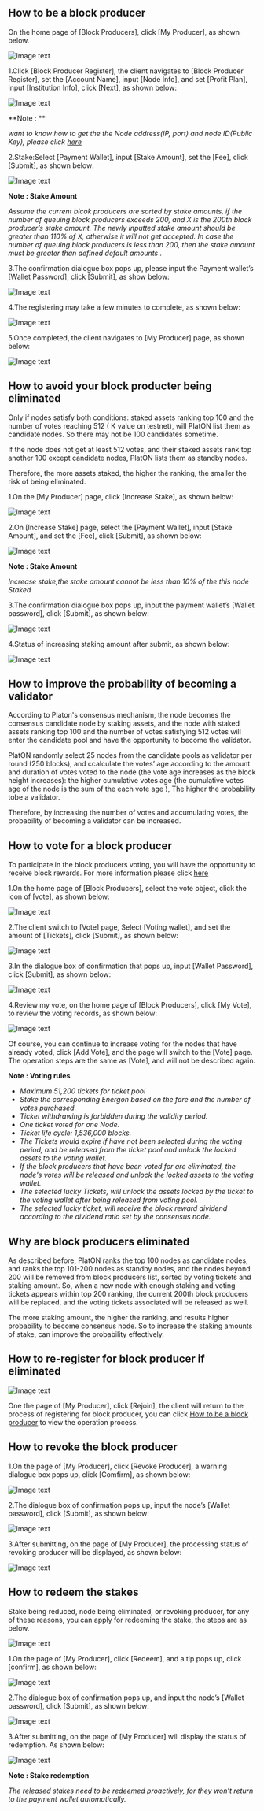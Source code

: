 
## How to be a block producer

On the home page of [Block Producers], click [My Producer], as shown below.

![Image text](image/My_node_apply.png)

1.Click [Block Producer Register], the client navigates to [Block Producer Register], set the [Account Name], input [Node Info], and set [Profit Plan], input [Institution Info], click [Next], as shown below:

![Image text](image/Node_apply_info.png)

**Note : **

*want to know how to get the the Node address(IP, port) and node ID(Public Key), please click [here](/en-us/basics/[English]-Private-Networks.md)* 

2.Stake:Select [Payment Wallet], input [Stake Amount], set the [Fee], click [Submit], as shown below:

![Image text](image/Node_apply_stake.png)

**Note : Stake Amount**

*Assume the current blcok producers are sorted by stake amounts, if the number of queuing block producers exceeds 200, and X is the 200th block producer’s stake amount. The newly inputted stake amount should be greater than 110% of X, otherwise it will not get accepted. In case the number of queuing block producers is less than 200, then the stake amount must be greater than defined default amounts .* 

3.The confirmation dialogue box pops up, please input the Payment wallet’s [Wallet Password], click [Submit], as show below:

![Image text](image/Execute_contract_node.png)

4.The registering may take a few minutes to complete, as shown below:

![Image text](image/Node_apply_pending.png)

5.Once completed, the client navigates to [My Producer] page, as shown below:

![Image text](image/Node-details.png)


## How to avoid your block producter being eliminated

Only if nodes satisfy both conditions: staked assets ranking top 100 and the number of votes reaching 512 ( K value on testnet), will PlatON list them as candidate nodes. So there may not be 100 candidates sometime.

If the node does not get at least 512 votes, and their staked assets rank top another 100 except candidate nodes, PlatON lists them as standby nodes.

Therefore, the more assets staked, the higher the ranking, the smaller the risk of being eliminated.

1.On the [My Producer] page, click [Increase Stake], as shown below:

![Image text](image/Add_stakes.png)

2.On [Increase Stake] page, select the [Payment Wallet], input [Stake Amount], and set the [Fee], click [Submit], as shown below:

![Image text](image/Add_stakes_info.png)

**Note : Stake Amount**

*Increase stake,the stake amount cannot be less than 10% of the this node Staked*

3.The confirmation dialogue box pops up, input the payment wallet’s [Wallet password], click [Submit], as shown below:

![Image text](image/Add_stake_confirm.png)

4.Status of increasing staking amount after submit, as shown below:

![Image text](image/Add_stakes_pending.png)

## How to improve the probability of becoming a validator

According to Platon's consensus mechanism, the node becomes the consensus candidate node by staking assets, and the node with staked assets ranking top 100 and the number of votes satisfying 512 votes will enter the candidate pool and have the opportunity to become the validator.

PlatON randomly select 25 nodes from the candidate pools as validator per round (250 blocks), and ccalculate the votes’ age according to the amount and duration of votes voted to the node (the vote age increases as the block height increases): the higher cumulative votes age (the cumulative  votes age of the node is the sum of the each vote age ), The higher the probability tobe a validator.

Therefore, by increasing the number of votes and accumulating votes, the probability of becoming a  validator can be increased.

## How to vote for a block producer
To participate in the block producers voting,  you will have the opportunity to receive block rewards. For more information please click [here](/en-us/technologies/[English]-Probability-POS)

1.On the home page of [Block Producers], select the vote object, click the icon of [vote], as shown below:

![Image text](image/Node-Vote-en.png)

2.The client switch to [Vote] page,  Select [Voting wallet], and set the amount of [Tickets], click [Submit], as shown below:

![Image text](image/Node-Vode-Confirm-en.png)

3.In the dialogue box of confirmation that pops up, input  [Wallet Password], click [Submit], as shown below:

![Image text](image/Node-Vode-Confirm-Sign-en.png)

4.Review my vote, on the home page of [Block Producers], click [My Vote], to review the voting records, as shown below:

![Image text](image/Node-MyVode-en.png)

Of course, you can continue to increase voting for the nodes that have already voted, click [Add Vote], and the page will switch to the [Vote] page. The operation steps are the same as [Vote], and will not be described again.

**Note : Voting rules**

- *Maximum 51,200 tickets for ticket pool*
- *Stake the corresponding Energon based on the fare and the number of votes purchased.*
- *Ticket withdrawing is forbidden during the validity period.*
- *One ticket voted for one Node.*
- *Ticket life cycle: 1,536,000 blocks.*
- *The Tickets would expire if have not been selected during the voting period, and be released from the ticket pool and unlock the locked assets to the voting wallet.*
- *If the block producers that have been voted for are eliminated, the node's votes will be released and unlock the locked assets to the voting wallet.*
- *The selected lucky Tickets, will unlock the assets locked by the ticket to the voting wallet after being released from voting pool.*
- *The selected lucky ticket, will receive the block reward dividend according to the dividend ratio set by the consensus node.*


## Why are block producers eliminated

As described before, PlatON ranks the top 100 nodes as candidate nodes, and ranks the top 101-200 nodes as standby nodes, and the nodes beyond 200 will be removed from block producers list, sorted by voting tickets and staking amount. So, when a new node with enough staking and voting tickets appears within top 200 ranking, the current 200th block producers will be replaced, and the voting tickets associated will be released as well.

The more staking amount, the higher the ranking, and results higher probability to become consensus node. So to increase the staking amounts of stake, can improve the probability effectively.

## How to re-register for block producer if eliminated

![Image text](image/Node_re-apply.png)

One the page of [My Producer], click [Rejoin], the client will return to the process of registering for block producer, you can click [How to be a block producer](#How-to-be-a-block-producer) to view the operation process.

## How to revoke the block producer
1.On the page of [My Producer], click [Revoke Producer], a warning dialogue box pops up, click [Comfirm], as shown below:

![Image text](image/Node_withdraw.png)

2.The dialogue box of confirmation pops up, input the node’s [Wallet password], click [Submit], as shown below:

![Image text](image/Node_stake_revoke_confirm.png)

3.After submitting, on the page of [My Producer], the processing status of revoking producer will be displayed, as shown below:

![Image text](image/Node_withdraw_pending.png)

## How to redeem the stakes

Stake being reduced, node being eliminated, or revoking producer, for any of these reasons, you can apply for redeeming the stake, the steps are as below.

![Image text](image/Node_stake_redeem.png)

1.On the page of [My Producer], click [Redeem], and a tip pops up, click [confirm], as shown below:

![Image text](image/Node_withdraw_prompt.png)

2.The dialogue box of confirmation pops up, and input the node’s [Wallet password], click [Submit], as shown below:

![Image text](image/Node_stake_redeem_confirm.png)

3.After submitting, on the page of [My Producer] will display the status of redemption. As shown below:

![Image text](image/Node_stake_redeem_pending.png)

**Note : Stake redemption**

*The released stakes need to be redeemed proactively, for they won’t return to the payment wallet automatically.*

